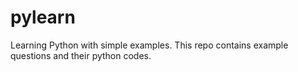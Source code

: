 # pylearn
Learning Python with simple examples.
This repo contains example questions and their python codes.
